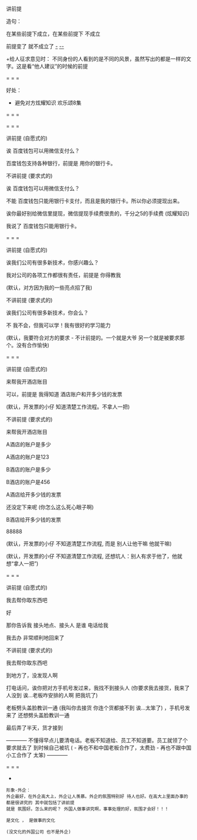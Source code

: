 
讲前提

造句：

在某些前提下成立，在某些前提下 不成立

前提变了 就不成立了 [-](https://youtu.be/u2NTZTZwo8U?t=23m57s) [--](https://youtu.be/u2NTZTZwo8U?t=36m23s#所以我们不管是跟谁说什么一定要看清前提。当然了有些话一定是不与傻瓜论短长)

+给人征求意见时：
不同身份的人看到的是不同的风景，虽然写出的都是一样的文字。这是看“他人建议”的时候的前提

= = =

好处：
- 避免对方炫耀知识
欢乐颂8集

= = =

= = =

讲前提 (自愿式的)

诶 百度钱包可以用微信支付么？

百度钱包支持各种银行，前提是 用你的银行卡。

不讲前提 (要求式的)

诶 百度钱包可以用微信支付么？

不能 百度钱包只能用银行卡支付，而且是我的银行卡。所以你必须提现出来。

诶你最好别给微信里提现，微信提现手续费很贵的，千分之5的手续费 (炫耀知识)

我说了 百度钱包只能用银行卡。

= = =

讲前提 (自愿式的)

诶我们公司有很多新技术，你感兴趣么？

我对公司的各项工作都很有责任，前提是 你得教我

(默认，对方因为我的一些亮点招了我)

不讲前提 (要求式的)

诶我们公司有很多新技术，你会么？

不 我不会，但我可以学！我有很好的学习能力

(默认，我要符合对方的要求 - 不计前提的。一个就是大爷 另一个就是被要求那个。没有合作愉快)

= = =

讲前提 (自愿式的)

来帮我开酒店账目

可以，前提是 我得知道 酒店账户和开多少钱的发票

(默认，开发票的小仔 知道清楚工作流程。不拿人一把)

不讲前提 (要求式的)

来帮我开酒店账目

A酒店的账户是多少

A酒店的账户是123

B酒店的账户是多少

B酒店的账户是456

A酒店给开多少钱的发票

还没定下来呢 (你怎么这么死心眼子啊)

B酒店给开多少钱的发票

88888

(默认，开发票的小仔 不知道清楚工作流程, 而是 别人让他干嘛 他就干嘛)

(默认，开发票的小仔 不知道清楚工作流程, 还想坑人：别人有求于他了，他就想“拿人一把”)

= = =

讲前提 (自愿式的)

我去帮你取东西吧

好

那你告诉我 接头地点、接头人 是谁 电话给我

我去办 非常顺利地回来了


不讲前提 (要求式的)

我去帮你取东西吧

到地方了，没发现人啊

打电话问，诶你把对方手机号发过来，我找不到接头人 (你要求我去接货，我来了 人没到 诶...老板咋安排的人啊 把我坑了)

老板劈头盖脸教训一通 (我叫你去接货 你连个货都接不到 诶...太笨了) ，手机号发来了 还想劈头盖脸教训一通

最后弄了半天，货才接到

———— 不懂得早点儿要清电话。老板不知道给、员工不知道要。员工就领了个要求就去了 到时候自己被坑 ( - 再也不和中国老板合作了，太费劲 - 再也不跟中国小工合作了 太笨) ————


= = =

-

```
形象-外企：
外企最好，在外企高大上，外企让人羡慕。外企的氛围特别好 待人也好。在高大上里面办事的都是很讲究的 其中就包括了讲前提
就是 氛围好。怎么来的呢？ 外国人做事讲究啊，事事处理的好，氛围才会好！！！

是文化 ， 是做事的文化

(没文化的外国公司 也不是外企)
```


